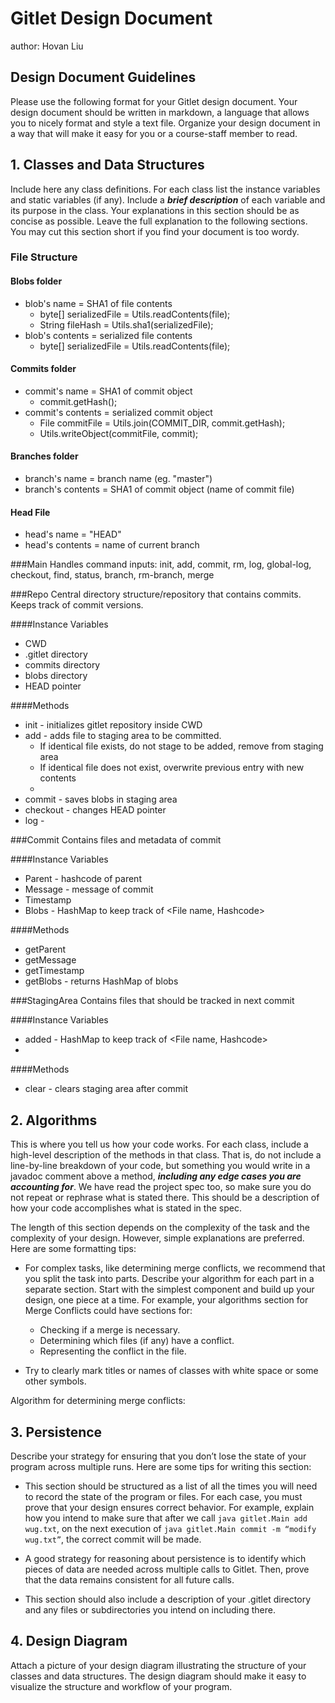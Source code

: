 # Gitlet Design Document
author: Hovan Liu

## Design Document Guidelines

Please use the following format for your Gitlet design document. Your design
document should be written in markdown, a language that allows you to nicely 
format and style a text file. Organize your design document in a way that 
will make it easy for you or a course-staff member to read.  

## 1. Classes and Data Structures

Include here any class definitions. For each class list the instance
variables and static variables (if any). Include a ***brief description***
of each variable and its purpose in the class. Your explanations in
this section should be as concise as possible. Leave the full
explanation to the following sections. You may cut this section short
if you find your document is too wordy.

### File Structure
#### Blobs folder
* blob's name = SHA1 of file contents
  * byte[] serializedFile = Utils.readContents(file);
  * String fileHash = Utils.sha1(serializedFile);
* blob's contents = serialized file contents
  * byte[] serializedFile = Utils.readContents(file);

#### Commits folder
* commit's name = SHA1 of commit object
  * commit.getHash();
* commit's contents = serialized commit object
  * File commitFile = Utils.join(COMMIT_DIR, commit.getHash);
  * Utils.writeObject(commitFile, commit);

#### Branches folder
* branch's name = branch name (eg. "master")
* branch's contents = SHA1 of commit object (name of commit file)

#### Head File
* head's name = "HEAD"
* head's contents = name of current branch







###Main
Handles command inputs: init, add, commit, rm, log, global-log, checkout, 
find, status, branch, rm-branch, merge

###Repo
Central directory structure/repository that contains commits. Keeps
track of commit versions.

####Instance Variables
* CWD
* .gitlet directory
* commits directory
* blobs directory
* HEAD pointer

####Methods
* init - initializes gitlet repository inside CWD
* add - adds file to staging area to be committed. 
  * If identical file exists, do not stage to be added,
remove from staging area
  * If identical file does not exist, overwrite previous entry
with new contents
  * 
* commit - saves blobs in staging area
* checkout - changes HEAD pointer
* log - 

###Commit
Contains files and metadata of commit

####Instance Variables
* Parent - hashcode of parent
* Message - message of commit
* Timestamp
* Blobs - HashMap to keep track of <File name, Hashcode>

####Methods
* getParent
* getMessage
* getTimestamp
* getBlobs - returns HashMap of blobs


###StagingArea
Contains files that should be tracked in next commit

####Instance Variables
* added - HashMap to keep track of <File name, Hashcode>
* 

####Methods
* clear - clears staging area after commit


## 2. Algorithms

This is where you tell us how your code works. For each class, include
a high-level description of the methods in that class. That is, do not
include a line-by-line breakdown of your code, but something you would
write in a javadoc comment above a method, ***including any edge cases
you are accounting for***. We have read the project spec too, so make
sure you do not repeat or rephrase what is stated there.  This should
be a description of how your code accomplishes what is stated in the
spec.


The length of this section depends on the complexity of the task and
the complexity of your design. However, simple explanations are
preferred. Here are some formatting tips:

* For complex tasks, like determining merge conflicts, we recommend
  that you split the task into parts. Describe your algorithm for each
  part in a separate section. Start with the simplest component and
  build up your design, one piece at a time. For example, your
  algorithms section for Merge Conflicts could have sections for:

   * Checking if a merge is necessary.
   * Determining which files (if any) have a conflict.
   * Representing the conflict in the file.
  
* Try to clearly mark titles or names of classes with white space or
  some other symbols.

Algorithm for determining merge conflicts:

## 3. Persistence

Describe your strategy for ensuring that you don’t lose the state of your program
across multiple runs. Here are some tips for writing this section:

* This section should be structured as a list of all the times you
  will need to record the state of the program or files. For each
  case, you must prove that your design ensures correct behavior. For
  example, explain how you intend to make sure that after we call
       `java gitlet.Main add wug.txt`,
  on the next execution of
       `java gitlet.Main commit -m “modify wug.txt”`, 
  the correct commit will be made.
  
* A good strategy for reasoning about persistence is to identify which
  pieces of data are needed across multiple calls to Gitlet. Then,
  prove that the data remains consistent for all future calls.
  
* This section should also include a description of your .gitlet
  directory and any files or subdirectories you intend on including
  there.



## 4. Design Diagram

Attach a picture of your design diagram illustrating the structure of your
classes and data structures. The design diagram should make it easy to 
visualize the structure and workflow of your program.

